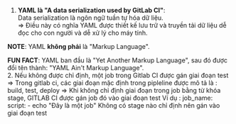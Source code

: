 1. **YAML là "A data serialization used by GitLab CI"**:  
Data serialization là ngôn ngữ tuần tự hóa dữ liệu.  
=> Điều này có nghĩa YAML được thiết kế lưu trữ và truyền tải dữ liệu dễ đọc cho con người và dễ xử lý cho máy tính.  

**NOTE**: YAML **không phải** là "Markup Language".  

**FUN FACT**: YAML ban đầu là "Yet Another Markup Language", sau đó được đổi tên thành: "YAML Ain't Markup Language".  
2. Nếu không được chỉ định, một job trong Gitlab CI được gán giai đoạn test 
=> Trong gitlab ci, các giai đoạn mặc định trong pipleline được mô tả là : build, test, deploy 
=> Khi không chỉ định giai đoạn trong job bằng từ khóa stage, GITLAB CI được gán job đó vào giai đoạn test 
Ví dụ :
job_name:
  script:
    - echo "Đây là một job"
Không có stage nào chỉ định nên gán vào giai đoạn test
